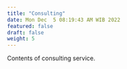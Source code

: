 ```yaml
---
title: "Consulting"
date: Mon Dec  5 08:19:43 AM WIB 2022
featured: false
draft: false
weight: 5
---
```


Contents of consulting service.

